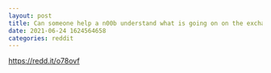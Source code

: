 ```yaml
--- 
layout: post 
title: Can someone help a n00b understand what is going on on the exchange (binance.us) with ONE? 
date: 2021-06-24 1624564658 
categories: reddit 
--- 
```

https://redd.it/o78ovf